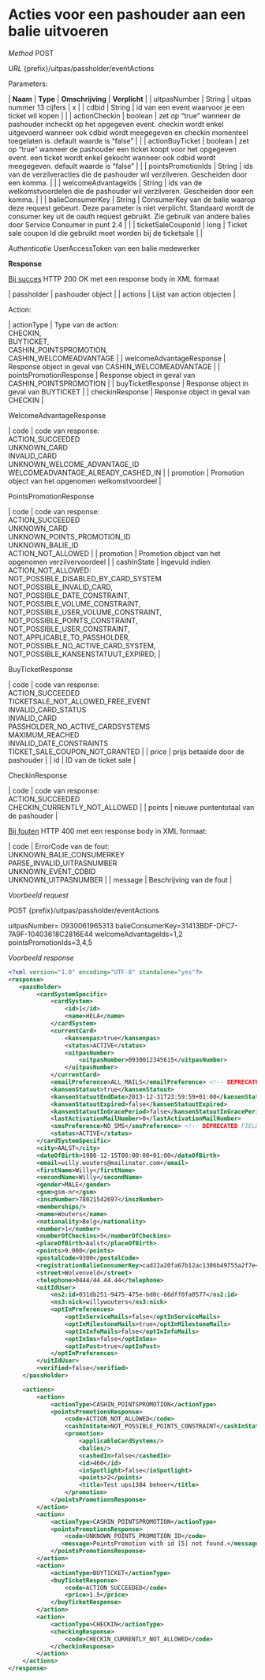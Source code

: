 ---
---

# Acties voor een pashouder aan een balie uitvoeren

_Method_
POST

_URL_
{prefix}/uitpas/passholder/eventActions

Parameters:

| **Naam** | **Type** | **Omschrijving** | **Verplicht** |
| uitpasNumber | String | uitpas nummer 13 cijfers | x |
| cdbid | String | id van een event waarvoor je een ticket wil kopen |  |
| actionCheckin | boolean | zet op “true” wanneer de pashouder incheckt op het opgegeven event. checkin wordt enkel uitgevoerd wanneer ook cdbid wordt meegegeven en checkin momenteel toegelaten is. default waarde is “false” |  |
| actionBuyTicket | boolean | zet op “true” wanneer de pashouder een ticket koopt voor het opgegeven event. een ticket wordt enkel gekocht wanneer ook cdbid wordt meegegeven. default waarde is “false” |  |
| pointsPromotionIds | String | ids van de verzilveracties die de pashouder wil verzilveren. Gescheiden door een komma. |  |
| welcomeAdvantageIds | String | ids van de welkomstvoordelen die de pashouder wil verzilveren. Gescheiden door een komma. |  |
| balieConsumerKey | String | ConsumerKey van de balie waarop deze request gebeurt. Deze parameter is niet verplicht. Standaard wordt de consumer key uit de oauth request gebruikt. Zie gebruik van andere balies door Service Consumer in punt 2.4 |  |
| ticketSaleCouponId | long | Ticket sale coupon Id die gebruikt moet worden bij de ticketsale |  |

_Authenticatie_
UserAccessToken van een balie medewerker

**Response**

<u>Bij succes</u>
HTTP 200 OK met een response body in XML formaat

| passholder | pashouder object |
| actions | Lijst van action objecten |

Action:

| actionType | Type van de action:<br> CHECKIN,<br> BUYTICKET,<br> CASHIN_POINTSPROMOTION,<br> CASHIN_WELCOMEADVANTAGE |
| welcomeAdvantageResponse | Response object in geval van CASHIN_WELCOMEADVANTAGE |
| pointsPromotionResponse | Response object in geval van CASHIN_POINTSPROMOTION |
| buyTicketResponse | Response object in geval van BUYTICKET |
| checkinResponse | Response object in geval van CHECKIN |

WelcomeAdvantageResponse

| code | code van response:<br>ACTION_SUCCEEDED<br>UNKNOWN_CARD<br>INVALID_CARD<br>UNKNOWN_WELCOME_ADVANTAGE_ID<br>WELCOMEADVANTAGE_ALREADY_CASHED_IN |
| promotion | Promotion object van het opgenomen welkomstvoordeel |

PointsPromotionResponse

| code | code van response:<br>ACTION_SUCCEEDED<br>UNKNOWN_CARD<br>UNKNOWN_POINTS_PROMOTION_ID<br>UNKNOWN_BALIE_ID<br>ACTION_NOT_ALLOWED |
| promotion | Promotion object van het opgenomen verzilvervoordeel |
| cashInState | Ingevuld indien ACTION_NOT_ALLOWED:<br>NOT_POSSIBLE_DISABLED_BY_CARD_SYSTEM<br>NOT_POSSIBLE_INVALID_CARD,<br>NOT_POSSIBLE_DATE_CONSTRAINT,<br>NOT_POSSIBLE_VOLUME_CONSTRAINT,<br>NOT_POSSIBLE_USER_VOLUME_CONSTRAINT,<br>NOT_POSSIBLE_POINTS_CONSTRAINT,<br>NOT_POSSIBLE_USER_CONSTRAINT,<br>NOT_APPLICABLE_TO_PASSHOLDER,<br>NOT_POSSIBLE_NO_ACTIVE_CARD_SYSTEM,<br>NOT_POSSIBLE_KANSENSTATUUT_EXPIRED; |

BuyTicketResponse

| code | code van response:<br>ACTION_SUCCEEDED<br>TICKETSALE_NOT_ALLOWED_FREE_EVENT<br>INVALID_CARD_STATUS<br>INVALID_CARD<br>PASSHOLDER_NO_ACTIVE_CARDSYSTEMS<br>MAXIMUM_REACHED<br>INVALID_DATE_CONSTRAINTS<br>TICKET_SALE_COUPON_NOT_GRANTED |
| price | prijs betaalde door de pashouder |
| id | ID van de ticket sale |

CheckinResponse

| code | code van response:<br>ACTION_SUCCEEDED<br>CHECKIN_CURRENTLY_NOT_ALLOWED |
| points | nieuwe puntentotaal van de pashouder |

<u>Bij fouten</u>
HTTP 400 met een response body in XML formaat:

| code | ErrorCode van de fout:<br>UNKNOWN_BALIE_CONSUMERKEY<br>PARSE_INVALID_UITPASNUMBER<br>UNKNOWN_EVENT_CDBID<br>UNKNOWN_UITPASNUMBER |
| message | Beschrijving van de fout |

_Voorbeeld request_

POST {prefix}/uitpas/passholder/eventActions

uitpasNumber= 0930061965313
balieConsumerKey=31413BDF-DFC7-7A9F-10403618C2816E44
welcomeAdvantageIds=1,2
pointsPromotionIds=3,4,5

_Voorbeeld response_


~~~xml
<?xml version="1.0" encoding="UTF-8" standalone="yes"?>
<response>
   <passHolder>
        <cardSystemSpecific>
            <cardSystem>
                <id>1</id>
                <name>HELA</name>
            </cardSystem>
            <currentCard>
                <kansenpas>true</kansenpas>
                <status>ACTIVE</status>
                <uitpasNumber>
                    <uitpasNumber>0930012345615</uitpasNumber>
                </uitpasNumber>
            </currentCard>
            <emailPreference>ALL_MAILS</emailPreference> <!-- DEPRECATED FIELD: Zie Opt-In voorkeuren aanpassen -->
            <kansenStatuut>true</kansenStatuut>
            <kansenStatuutEndDate>2013-12-31T23:59:59+01:00</kansenStatuutEndDate>
            <kansenStatuutExpired>false</kansenStatuutExpired>
            <kansenStatuutInGracePeriod>false</kansenStatuutInGracePeriod>
            <lastActivationMailNumber>0</lastActivationMailNumber>
            <smsPreference>NO_SMS</smsPreference> <!-- DEPRECATED FIELD: Zie Opt-In voorkeuren aanpassen -->
            <status>ACTIVE</status>
        </cardSystemSpecific>
        <city>AALST</city>
        <dateOfBirth>1980-12-15T00:00:00+01:00</dateOfBirth>
        <email>willy.wouters@mailinator.com</email>
        <firstName>Willy</firstName>
        <secondName>Willy</secondName>
        <gender>MALE</gender>
        <gsm>gsm-nr</gsm>
        <inszNumber>78021542697</inszNumber>
        <memberships/>
        <name>Wouters</name>
        <nationality>Belg</nationality>
        <number>1</number>
        <numberOfCheckins>5</numberOfCheckins>
        <placeOfBirth>Aalst</placeOfBirth>
        <points>9.000</points>
        <postalCode>9300</postalCode>
        <registrationBalieConsumerKey>cad22a20fa67b12ac1306b49755a2f7e</registrationBalieConsumerKey>
        <street>Wolvenveld</street>
        <telephone>0444/44.44.44</telephone>
        <uitIdUser>
            <ns2:id>031db251-9475-475e-bd0c-66dff0fa0577</ns2:id>
            <ns3:nick>willywouters</ns3:nick>
            <optInPreferences>
                <optInServiceMails>false</optInServiceMails>
                <optInMilestoneMails>true</optInMilestoneMails>
                <optInInfoMails>false</optInInfoMails>
                <optInSms>false</optInSms>
                <optInPost>true</optInPost>
            </optInPreferences>
        </uitIdUser>
        <verified>false</verified>
    </passHolder>

    <actions>
        <action>
            <actionType>CASHIN_POINTSPROMOTION</actionType>
            <pointsPromotionsResponse>
                <code>ACTION_NOT_ALLOWED</code>
                <cashInState>NOT_POSSIBLE_POINTS_CONSTRAINT</cashInState>
                <promotion>
                    <applicableCardSystems/>
                    <balies/>
                    <cashedIn>false</cashedIn>
                    <id>460</id>
                    <inSpotlight>false</inSpotlight>
                    <points>2</points>
                    <title>Test ups1384 beheer</title>
                </promotion>
            </pointsPromotionsResponse>
        </action>
        <action>
            <actionType>CASHIN_POINTSPROMOTION</actionType>
            <pointsPromotionsResponse>
                <code>UNKNOWN_POINTS_PROMOTION_ID</code>
               <message>PointsPromotion with id [5] not found.</message>
            </pointsPromotionsResponse>
        </action>
        <action>
            <actionType>BUYTICKET</actionType>
            <buyTicketResponse>
                <code>ACTION_SUCCEEDED</code>
 		    	<price>1.5</price>
            </buyTicketResponse>
        </action>
        <action>
            <actionType>CHECKIN</actionType>
            <checkingResponse>
                <code>CHECKIN_CURRENTLY_NOT_ALLOWED</code>
            </checkinResponse>
        </action>
    </actions>
</response>
~~~

